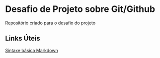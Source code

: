 # Desafio de Projeto sobre Git/Github
Repositório criado para o desafio do projeto
## Links Úteis
[Sintaxe básica Markdown](https://www.markdownguide.org/)
